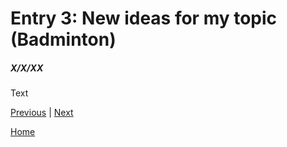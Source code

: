 # Entry 3: New ideas for my topic (Badminton)
##### X/X/XX

Text

[Previous](entry02.md) | [Next](entry04.md)

[Home](../README.md)
